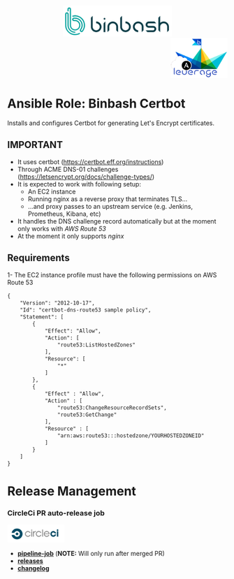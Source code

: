 <div align="center">
    <img src="./%40doc/figures/binbash-logo.png" 
    alt="binbash" width="250"/>
</div>
<div align="right">
  <img src="./%40doc/figures/binbash-leverage-ansible-logo.png"
  alt="leverage" width="130"/>
</div>

# Ansible Role: Binbash Certbot

Installs and configures Certbot for generating Let's Encrypt certificates.

## IMPORTANT
* It uses certbot (https://certbot.eff.org/instructions)
* Through ACME DNS-01 challenges (https://letsencrypt.org/docs/challenge-types/)
* It is expected to work with following setup:
  * An EC2 instance
  * Running nginx as a reverse proxy that terminates TLS...
  * ...and proxy passes to an upstream service (e.g. Jenkins, Prometheus, Kibana, etc)
* It handles the DNS challenge record automatically but at the moment only works with *AWS Route 53*
* At the moment it only supports *nginx*

## Requirements
1- The EC2 instance profile must have the following permissions on AWS Route 53
```
{
    "Version": "2012-10-17",
    "Id": "certbot-dns-route53 sample policy",
    "Statement": [
        {
            "Effect": "Allow",
            "Action": [
                "route53:ListHostedZones"
            ],
            "Resource": [
                "*"
            ]
        },
        {
            "Effect" : "Allow",
            "Action" : [
                "route53:ChangeResourceRecordSets",
                "route53:GetChange"
            ],
            "Resource" : [
                "arn:aws:route53:::hostedzone/YOURHOSTEDZONEID"
            ]
        }
    ]
}
```

# Release Management
### CircleCi PR auto-release job

<div align="left">
  <img src="./%40doc/figures/circleci-logo.png" alt="circleci" width="130"/>
</div>

- [**pipeline-job**](https://app.circleci.com/pipelines/github/binbashar/ansible-role-certbot) (**NOTE:** Will only run after merged PR)
- [**releases**](https://github.com/binbashar/ansible-role-certbot/releases) 
- [**changelog**](https://github.com/binbashar/ansible-role-certbot/blob/master/CHANGELOG.md) 


